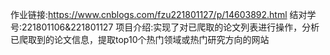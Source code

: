 作业链接:<a>https://www.cnblogs.com/fzu221801127/p/14603892.html</a>
结对学号:221801106&221801127
项目介绍:实现了对已爬取的论文列表进行操作，分析已爬取到的论文信息，提取top10个热门领域或热门研究方向的网站
